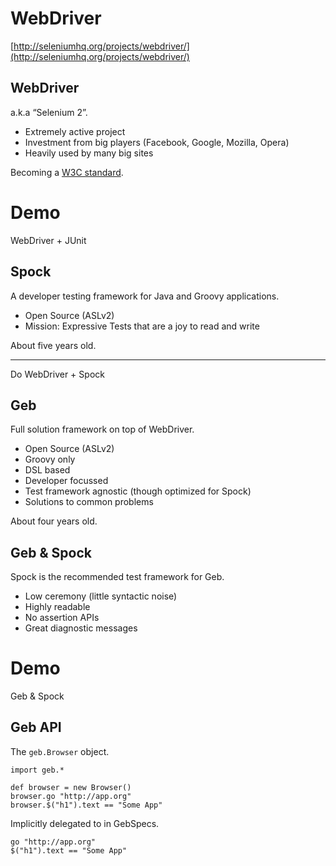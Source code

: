 # WebDriver

[http://seleniumhq.org/projects/webdriver/](http://seleniumhq.org/projects/webdriver/)

## WebDriver

a.k.a “Selenium 2”.

* Extremely active project
* Investment from big players (Facebook, Google, Mozilla, Opera)
* Heavily used by many big sites

Becoming a [W3C standard](http://dvcs.w3.org/hg/webdriver/raw-file/515b648d58ff/webdriver-spec.html).

# Demo

WebDriver + JUnit

## Spock

A developer testing framework for Java and Groovy applications.

* Open Source (ASLv2)
* Mission: Expressive Tests that are a joy to read and write

About five years old.

---

Do WebDriver + Spock

## Geb

Full solution framework on top of WebDriver.

* Open Source (ASLv2)
* Groovy only
* DSL based
* Developer focussed
* Test framework agnostic (though optimized for Spock)
* Solutions to common problems

About four years old.

## Geb & Spock

Spock is the recommended test framework for Geb.

* Low ceremony (little syntactic noise)
* Highly readable
* No assertion APIs
* Great diagnostic messages

# Demo

Geb & Spock

## Geb API

The `geb.Browser` object.

    import geb.*
    
    def browser = new Browser()
    browser.go "http://app.org"
    browser.$("h1").text == "Some App"

Implicitly delegated to in GebSpecs.

    go "http://app.org"
    $("h1").text == "Some App"
